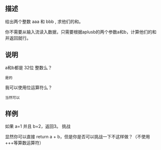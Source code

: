 ## 描述

给出两个整数 aaa 和 bbb , 求他们的和。

你不需要从输入流读入数据，只需要根据aplusb的两个参数a和b，计算他们的和并返回就行。

## 说明

a和b都是 32位 整数么？

    是的

我可以使用位运算符么？

    当然可以

## 样例

如果 a=1 并且 b=2，返回3。
挑战

显然你可以直接 return a + b，但是你是否可以挑战一下不这样做？（不使用+++等算数运算符）
